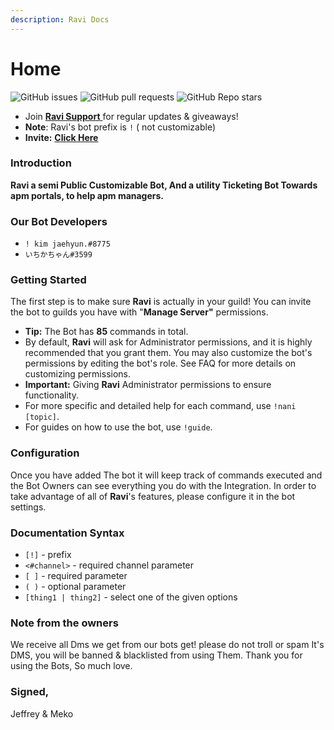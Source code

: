 ```yaml
---
description: Ravi Docs
---
```


# Home

![GitHub issues](https://img.shields.io/github/issues/Jeffreyz1129/ravibot.website.api?style=for-the-badge) ![GitHub pull requests](https://img.shields.io/github/issues-pr/Jeffreyz1129/ravibot.website.api?style=for-the-badge) ![GitHub Repo stars](https://img.shields.io/github/stars/Jeffreyz1129/ravibot.website.api?style=for-the-badge)

* Join [**Ravi Support** ](https://discord.gg/gv2vjKqZP7)for regular updates & giveaways!
* **Note**: Ravi's bot prefix is `!` ( not customizable)
* **Invite:** [**Click Here**](https://discord.com/oauth2/authorize?client\_id=809561873040146461\&scope=bot\&permissions=2147483647)

### Introduction

**Ravi a semi Public Customizable Bot, And a utility Ticketing Bot Towards apm portals, to help apm managers.**

### Our Bot Developers

* `! kim jaehyun.#8775`
* `いちかちゃん#3599`

### Getting Started

The first step is to make sure **Ravi** is actually in your guild! You can invite the bot to guilds you have with "**Manage Server"** permissions.

* **Tip:** The Bot has **85** commands in total.
* By default, **Ravi** will ask for Administrator permissions, and it is highly recommended that you grant them. You may also customize the bot's permissions by editing the bot's role. See FAQ for more details on customizing permissions.
* **Important:** Giving **Ravi** Administrator permissions to ensure functionality.
* For more specific and detailed help for each command, use `!nani [topic]`.&#x20;
* For guides on how to use the bot, use `!guide`.

### Configuration

Once you have added The bot it will keep track of commands executed and the Bot Owners can see everything you do with the Integration. In order to take advantage of all of **Ravi**'s features, please configure it in the bot settings.

### Documentation Syntax

* `[!]` - prefix
* `<#channel>` - required channel parameter
* `[ ]` - required parameter
* `( )` - optional parameter
* `[thing1 | thing2]` - select one of the given options

### Note from the owners

We receive all Dms we get from our bots get! please do not troll or spam It's DMS, you will be banned & blacklisted from using Them. Thank you for using the Bots, So much love.

### Signed,

Jeffrey & Meko
